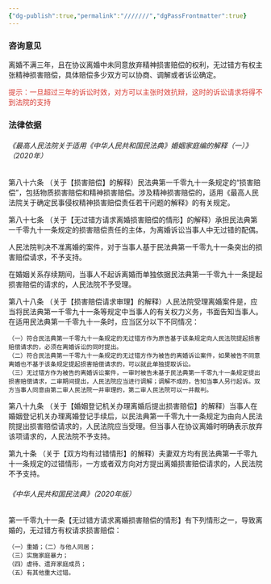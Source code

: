 ```yaml
---
{"dg-publish":true,"permalink":"///////","dgPassFrontmatter":true}
---
```


### 咨询意见

离婚不满三年，且在协议离婚中未同意放弃精神损害赔偿的权利，无过错方有权主张精神损害赔偿，具体赔偿多少双方可以协商、调解或者诉讼确定。

<font color="#d83931">提示：一旦超过三年的诉讼时效，对方可以主张时效抗辩，这时的诉讼请求将得不到法院的支持</font>

### 法律依据

###### 《最高人民法院关于适用《中华人民共和国民法典》婚姻家庭编的解释（一）》（2020年）

第八十六条 （关于【损害赔偿】的解释）民法典第一千零九十一条规定的“损害赔偿”，包括物质损害赔偿和精神损害赔偿。涉及精神损害赔偿的，适用《最高人民法院关于确定民事侵权精神损害赔偿责任若干问题的解释》的有关规定。

第八十七条 （关于【无过错方请求离婚损害赔偿的情形】的解释）承担民法典第一千零九十一条规定的损害赔偿责任的主体，为离婚诉讼当事人中无过错的配偶。

人民法院判决不准离婚的案件，对于当事人基于民法典第一千零九十一条突出的损害赔偿请求，不予支持。

在婚姻关系存续期间，当事人不起诉离婚而单独依据民法典第一千零九十一条提起损害赔偿的请求的，人民法院不予受理。

第八十八条 （关于【损害赔偿请求审理】的解释）人民法院受理离婚案件是，应当将民法典第一千零九十一条等规定中当事人的有关权力义务，书面告知当事人。在适用民法典第一千零九十一条时，应当区分以下不同情况：

	（一）符合民法典第一千零九十一条规定的无过错方作为原告基于该条规定向人民法院提起损害赔偿请求的，必须在离婚诉讼的同时提出。
	（二）符合民法典第一千零九十一条规定的无过错方作为被告的离婚诉讼案件，如果被告不同意离婚也不基于该条规定提起损害赔偿请求的，可以就此单独提取诉讼。
	（三）无过错方作为被告的离婚诉讼案件，一审时被告未基于民法典第一千零九十一条规定提出损害赔偿请求，二审期间提出，人民法院应当进行调解；调解不成的，告知当事人另行起诉。双方当事人同意由第二审人民法院一并审理的，第二审人民法院可以一并裁判。
	
第八十九条 （关于【婚姻登记机关办理离婚后提出损害赔偿】的解释）当事人在婚姻登记机关办理离婚登记手续后，以民法典第一千零九十一条规定为由向人民法院提出损害赔偿请求的，人民法院应当受理。但当事人在协议离婚时明确表示放弃该项请求的，人民法院不予支持。

第九十条 （关于【双方均有过错情形】的解释）夫妻双方均有民法典第一千零九十一条规定的过错情形，一方或者双方向对方提出离婚损害赔偿请求的，人民法院不予支持。

###### 《中华人民共和国民法典》（2020年版）

第一千零九十一条【无过错方请求离婚损害赔偿的情形】有下列情形之一，导致离婚的，无过错方有权请求损害赔偿：

	（一）重婚；（二）与他人同居；
	（三）实施家庭暴力；
	（四）虐待、遗弃家庭成员；
	（五）有其他重大过错。